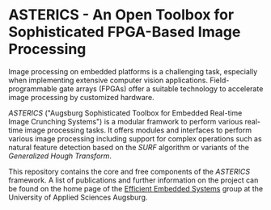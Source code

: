 # ASTERICS - An Open Toolbox for Sophisticated FPGA-Based Image Processing

Image processing on embedded platforms is a challenging task, especially when implementing extensive computer vision applications. Field-programmable gate arrays (FPGAs) offer a suitable technology to accelerate image processing by customized hardware.

*ASTERICS* ("Augsburg Sophisticated Toolbox for Embedded Real-time Image Crunching Systems") is a modular framwork to perform various real-time image processing tasks. It offers modules and interfaces to perform various image processing including support for complex operations such as natural feature detection based on the *SURF* algorithm or variants of the *Generalized Hough Transform*.

This repository contains the core and free components of the *ASTERICS* framework. A list of publications and further information on the project can be found on the home page of the [Efficient Embedded Systems](http://ees.hs-augsburg.de) group at the University of Applied Sciences Augsburg.

